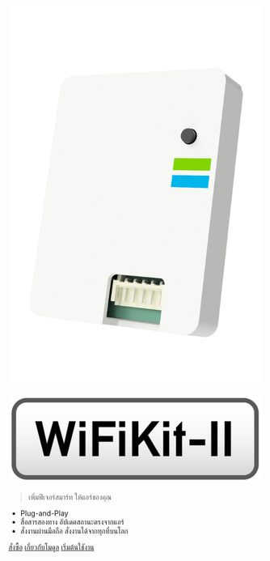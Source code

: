 <!-- _coverpage.md -->

![img](../img/WiFiKit-II%20Case%20v10.png ':size=250')

![img](../img/wifikit-logo.png ':size=200')

<!-- # WiFiKit-II -->

> เพิ่มฟีเจอร์สมาร์ท ให้แอร์ของคุณ

- Plug-and-Play
- สื่อสารสองทาง อัปเดตสถานะตรงจากแอร์
- สั่งงานผ่านมือถือ สั่งงานได้จากทุกที่บนโลก

[สั่งซื้อ](https://shopee.co.th/maxmacstn)
[เกี่ยวกับโมดูล](#เกี่ยวกับ-WiFiKit-II)
[เริ่มต้นใชังาน](/th/installation.md)